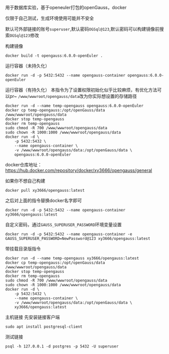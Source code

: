 用于数据库实验，基于openeuler打包的openGauss，docker

仅限于自己测试，生成环境使用可能并不安全

默认可外部链接的账号`superuser`,默认密码`OGSql@123`,默认密码可以构建镜像前搜索`OGSql@123`修改

构建镜像
```
docker build -t opengauss:6.0.0-openEuler .
```

运行容器（未持久化）
```
docker run -d -p 5432:5432 --name opengauss-container opengauss:6.0.0-openEuler
```

运行容器（有持久化）
本指令为了设置权限初始化似乎比较麻烦，有优化方法可以pr~
`/www/wwwroot/opengauss/data`改为你实际想设置的存储路径
```
docker run -d --name temp-opengauss opengauss:6.0.0-openEuler
docker cp temp-opengauss:/opt/openGauss/data /www/wwwroot/opengauss/data
docker stop temp-opengauss
docker rm temp-opengauss
sudo chmod -R 700 /www/wwwroot/opengauss/data
sudo chown -R 1000:1000 /www/wwwroot/opengauss/data
docker run -d \
    -p 5432:5432 \
    --name opengauss-container \
    -v /www/wwwroot/opengauss/data:/opt/openGauss/data \
    opengauss:6.0.0-openEuler
```

docker仓库地址：https://hub.docker.com/repository/docker/xy3666/opengauss/general

如果你不想自己构建
```
docker pull xy3666/opengauss:latest
```

之后对上面的指令替换docker名字即可

```
docker run -d -p 5432:5432 --name opengauss-container xy3666/opengauss:latest
```

自定义密码，通过`GAUSS_SUPERUSER_PASSWORD`环境变量设置
```
docker run -d -p 5432:5432 --name opengauss-container -e GAUSS_SUPERUSER_PASSWORD=NewPassword@123 xy3666/opengauss:latest
```

带挂载目录版指令

```
docker run -d --name temp-opengauss xy3666/opengauss:latest
docker cp temp-opengauss:/opt/openGauss/data /www/wwwroot/opengauss/data
docker stop temp-opengauss
docker rm temp-opengauss
sudo chmod -R 700 /www/wwwroot/opengauss/data
sudo chown -R 1000:1000 /www/wwwroot/opengauss/data
docker run -d \
    -p 5432:5432 \
    --name opengauss-container \
    -v /www/wwwroot/opengauss/data:/opt/openGauss/data \
    xy3666/opengauss:latest
```

主机链接
先安装链接客户端
```
sudo apt install postgresql-client
```

测试链接
```
psql -h 127.0.0.1 -d postgres -p 5432 -U superuser
```